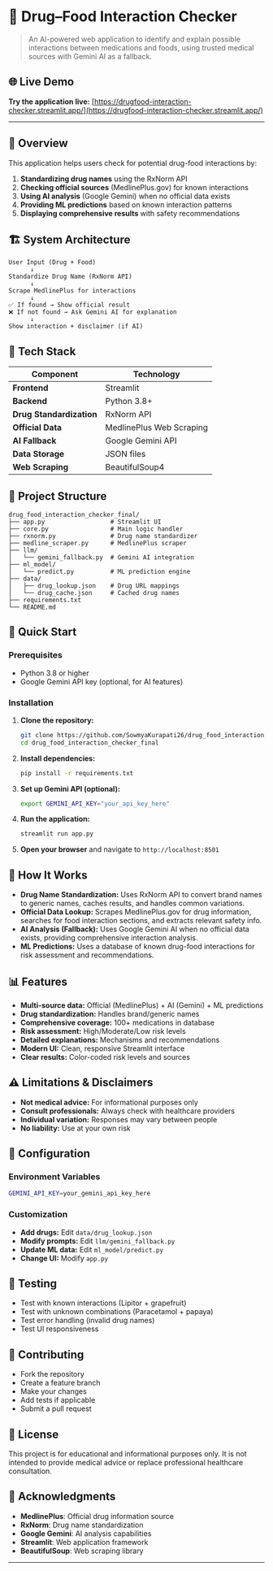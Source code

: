 # 💊 Drug–Food Interaction Checker

> An AI-powered web application to identify and explain possible interactions between medications and foods, using trusted medical sources with Gemini AI as a fallback.

## 🌐 Live Demo

**Try the application live:** [https://drugfood-interaction-checker.streamlit.app/](https://drugfood-interaction-checker.streamlit.app/)

---

## 🎯 Overview

This application helps users check for potential drug-food interactions by:

1. **Standardizing drug names** using the RxNorm API  
2. **Checking official sources** (MedlinePlus.gov) for known interactions  
3. **Using AI analysis** (Google Gemini) when no official data exists  
4. **Providing ML predictions** based on known interaction patterns  
5. **Displaying comprehensive results** with safety recommendations

## 🏗️ System Architecture

```plaintext
User Input (Drug + Food)
      ↓
Standardize Drug Name (RxNorm API)
      ↓
Scrape MedlinePlus for interactions
      ↓
✅ If found → Show official result
❌ If not found → Ask Gemini AI for explanation
      ↓
Show interaction + disclaimer (if AI)
```

## 🧱 Tech Stack

| Component         | Technology         |
|-------------------|-------------------|
| **Frontend**      | Streamlit         |
| **Backend**       | Python 3.8+       |
| **Drug Standardization** | RxNorm API  |
| **Official Data** | MedlinePlus Web Scraping |
| **AI Fallback**   | Google Gemini API |
| **Data Storage**  | JSON files        |
| **Web Scraping**  | BeautifulSoup4    |

## 📂 Project Structure

```
drug_food_interaction_checker_final/
├── app.py                  # Streamlit UI
├── core.py                 # Main logic handler
├── rxnorm.py               # Drug name standardizer
├── medline_scraper.py      # MedlinePlus scraper
├── llm/
│   └── gemini_fallback.py  # Gemini AI integration
├── ml_model/
│   └── predict.py          # ML prediction engine
├── data/
│   ├── drug_lookup.json    # Drug URL mappings
│   └── drug_cache.json     # Cached drug names
├── requirements.txt
└── README.md
```

## 🚀 Quick Start

### Prerequisites

- Python 3.8 or higher
- Google Gemini API key (optional, for AI features)

### Installation

1. **Clone the repository:**
   ```bash
   git clone https://github.com/SowmyaKurapati26/drug_food_interaction_checker.git
   cd drug_food_interaction_checker_final
   ```

2. **Install dependencies:**
   ```bash
   pip install -r requirements.txt
   ```

3. **Set up Gemini API (optional):**
   ```bash
   export GEMINI_API_KEY="your_api_key_here"
   ```

4. **Run the application:**
   ```bash
   streamlit run app.py
   ```

5. **Open your browser** and navigate to `http://localhost:8501`

## 🧠 How It Works

- **Drug Name Standardization:** Uses RxNorm API to convert brand names to generic names, caches results, and handles common variations.
- **Official Data Lookup:** Scrapes MedlinePlus.gov for drug information, searches for food interaction sections, and extracts relevant safety info.
- **AI Analysis (Fallback):** Uses Google Gemini AI when no official data exists, providing comprehensive interaction analysis.
- **ML Predictions:** Uses a database of known drug-food interactions for risk assessment and recommendations.

## 📊 Features

- **Multi-source data:** Official (MedlinePlus) + AI (Gemini) + ML predictions
- **Drug standardization:** Handles brand/generic names
- **Comprehensive coverage:** 100+ medications in database
- **Risk assessment:** High/Moderate/Low risk levels
- **Detailed explanations:** Mechanisms and recommendations
- **Modern UI:** Clean, responsive Streamlit interface
- **Clear results:** Color-coded risk levels and sources

## ⚠️ Limitations & Disclaimers

- **Not medical advice:** For informational purposes only
- **Consult professionals:** Always check with healthcare providers
- **Individual variation:** Responses may vary between people
- **No liability:** Use at your own risk

## 🔧 Configuration

### Environment Variables
```bash
GEMINI_API_KEY=your_gemini_api_key_here
```

### Customization
- **Add drugs:** Edit `data/drug_lookup.json`
- **Modify prompts:** Edit `llm/gemini_fallback.py`
- **Update ML data:** Edit `ml_model/predict.py`
- **Change UI:** Modify `app.py`

## 🧪 Testing

- Test with known interactions (Lipitor + grapefruit)
- Test with unknown combinations (Paracetamol + papaya)
- Test error handling (invalid drug names)
- Test UI responsiveness

## 🤝 Contributing

- Fork the repository
- Create a feature branch
- Make your changes
- Add tests if applicable
- Submit a pull request

## 📄 License

This project is for educational and informational purposes only. It is not intended to provide medical advice or replace professional healthcare consultation.

## 🙏 Acknowledgments

- **MedlinePlus**: Official drug information source
- **RxNorm**: Drug name standardization
- **Google Gemini**: AI analysis capabilities
- **Streamlit**: Web application framework
- **BeautifulSoup**: Web scraping library

---
